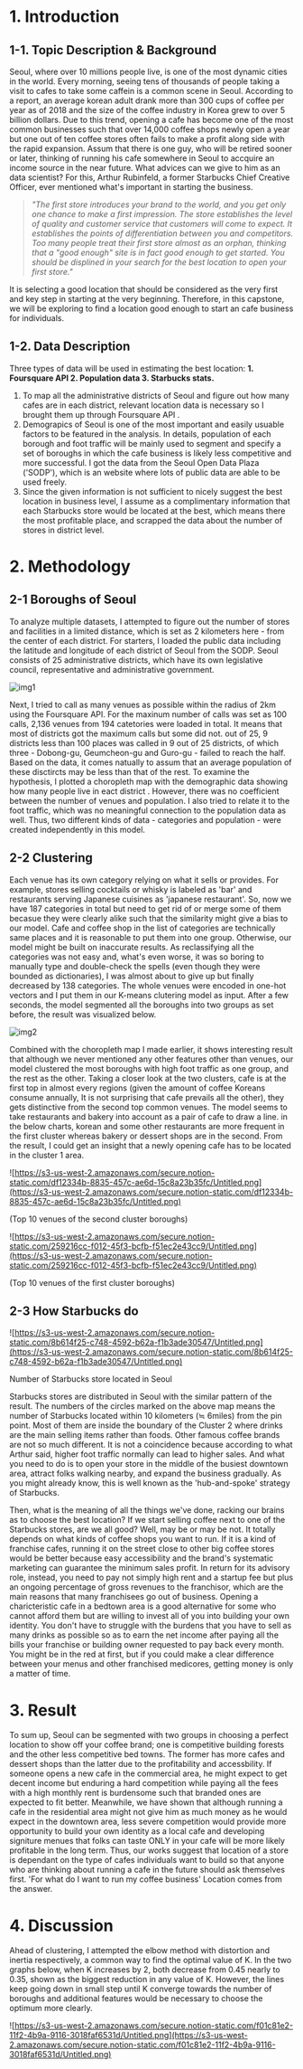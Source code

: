 # 1. Introduction

## 1-1. Topic Description & Background

Seoul, where over 10 millions people live, is one of the most dynamic cities in the world. Every morning, seeing tens of thousands of people taking a visit to cafes to take some caffein is a common scene in Seoul.  According to a report, an average korean adult drank more than 300 cups of coffee per year as of 2018 and the size of the coffee industry in Korea grew to over 5 billion dollars. Due to this trend, opening a cafe has become one of the most common businesses such that over 14,000 coffee shops newly open a year but one out of ten coffee stores often fails to make a profit along side with the rapid expansion.
Assum that there is one guy, who will be retired sooner or later, thinking of running his cafe somewhere in Seoul to accquire an income source in the near future. What advices can we give to him as an data scientist? For this, Arthur Rubinfeld, a former Starbucks Chief Creative Officer, ever mentioned what's important in starting the business.

> *"The first store introduces your brand to the world, and you get only one chance to make a first impression. The store establishes the level of quality and customer service that customers will come to expect. It establishes the points of differentiation between you and competitors. Too many people treat their first store almost as an orphan, thinking that a "good enough" site is in fact good enough to get started. You should be displined in your search for the best location to open your first store."*

It is selecting a good location that should be considered as the very first and key step in starting at the very beginning. Therefore, in this capstone, we will be exploring to find a location good enough to start an cafe business for individuals.

## 1-2. Data Description

Three types of data will be used in estimating the best location: **1. Foursquare API 2. Population data 3. Starbucks stats.**

1. To map all the administrative districts of Seoul and figure out how many cafes are in each district, relevant location data is necessary so I brought them up through Foursquare API .
2. Demograpics of Seoul is one of the most important and easily usuable factors to be featured in the analysis. In details, population of each borough and foot traffic will be mainly used to segment and specify a set of boroughs in which the cafe business is likely less competitive and more successful. I got the data from the Seoul Open Data Plaza  ('SODP'), which is an website where lots of public data are able to be used freely. 
3. Since the given information is not sufficient to nicely suggest the best location in business level, I assume as a complimentary information that each Starbucks store would be located at the best, which means there the most profitable place, and scrapped the data about the number of stores in district level.

# 2. Methodology

## 2-1 Boroughs of Seoul

To analyze multiple datasets, I attempted to figure out the number of stores and facilities in a limited distance, which is set as 2 kilometers here - from the center of each district. For starters, I loaded the public data including the latitude and longitude of each district of Seoul from the SODP. Seoul consists of 25 administrative districts, which have its own legislative council, representative and administrative government. 

![img1](https://user-images.githubusercontent.com/50606172/101274731-d379a280-37e3-11eb-9f4b-67cb5fb10511.png)

Next, I tried to call as many venues as possible within the radius of 2km using the Foursquare API. For the maxinum number of calls was set as 100 calls, 2,136 venues from 194 catetories were loaded in total. It means that most of districts got the maximum calls but some did not. out of 25, 9 districts less than 100 places was called in 9 out of 25 districts, of which three  - Dobong-gu, Geumcheon-gu and Guro-gu - failed to reach the half. Based on the data, it comes natually to assum that an average population of these disctircts may be less than that of the rest. To examine the hypothesis, I plotted a choropleth map with the demographic data showing how many people live in eact district . However, there was no coefficient  between the number of venues and population. I also tried to relate it to the foot traffic, which was no meaningful connection to the population data as well. Thus, two different kinds of data - categories and population - were created independently in this model.

## 2-2 Clustering

Each venue has its own category relying on what it sells or provides. For example, stores selling cocktails or whisky is labeled as 'bar' and restaurants serving Japanese cuisines as 'japanese restaurant'. So, now we have 187 categories in total but need to get rid of or merge some of them becasue they were clearly alike such that the similarity might give a bias to our model. Cafe and coffee shop in the list of categories are technically same places and it is reasonable to put them into one group. Otherwise, our model might be built on inaccurate results. As reclassifying all the categories was not easy and, what's even worse, it was so boring to manually type and double-check the spells (even though they were bounded as dictionaries), I was almost about to give up but finally decreased by 138 categories. The whole venues were encoded in one-hot vectors and I put them in our K-means clutering model as input.  After a few seconds, the model segmented all the boroughs into two groups as set before, the result was visualized below.   

![img2](https://user-images.githubusercontent.com/50606172/101274748-f0ae7100-37e3-11eb-88ee-bb7e37ff2b57.png)

Combined with the choropleth map I made earlier, it shows interesting result that although we never mentioned any other features other than venues, our model clustered the most boroughs with high foot traffic as one group, and the rest as the other. Taking a closer look at the two clusters, cafe is at the first top in almost every regions (given the amount of coffee Koreans consume annually, It is not surprising that cafe prevails all the other), they gets distinctive from the second top common venues. The model seems to take restaurants and bakery into account as a pair of cafe to draw a line. in the below charts, korean and some other restaurants are more frequent in the first cluster whereas bakery or dessert shops are in the second. From the result, I could get an insight that a newly opening cafe has to be located in the cluster 1 area.

![https://s3-us-west-2.amazonaws.com/secure.notion-static.com/df12334b-8835-457c-ae6d-15c8a23b35fc/Untitled.png](https://s3-us-west-2.amazonaws.com/secure.notion-static.com/df12334b-8835-457c-ae6d-15c8a23b35fc/Untitled.png)

(Top 10 venues of the second cluster boroughs)

![https://s3-us-west-2.amazonaws.com/secure.notion-static.com/259216cc-f012-45f3-bcfb-f51ec2e43cc9/Untitled.png](https://s3-us-west-2.amazonaws.com/secure.notion-static.com/259216cc-f012-45f3-bcfb-f51ec2e43cc9/Untitled.png)

(Top 10 venues of the first cluster boroughs) 

## 2-3 How Starbucks do

![https://s3-us-west-2.amazonaws.com/secure.notion-static.com/8b614f25-c748-4592-b62a-f1b3ade30547/Untitled.png](https://s3-us-west-2.amazonaws.com/secure.notion-static.com/8b614f25-c748-4592-b62a-f1b3ade30547/Untitled.png)

Number of Starbucks store located in Seoul

Starbucks stores are distributed in Seoul with the similar pattern of the result. The numbers of the circles marked on the above map means the number of Starbucks located within 10 kilometers (≒ 6miles) from the pin point. Most of them are inside the boundary of the Cluster 2 where drinks are the main selling items rather than foods. Other famous coffee brands are not so much different. It is not a coincidence because according to what Arthur said, higher foot traffic normally can lead to higher sales. And what you need to do is to open your store in the middle of the busiest downtown area, attract folks walking nearby, and expand the business gradually. As you might already know, this is well known as the 'hub-and-spoke' strategy of Starbucks.

Then, what is the meaning of all the things we've done, racking our brains as to choose the best location? If we start selling coffee next to one of the Starbucks stores, are we all good? Well, may be or may be not. It totally depends on what kinds of coffee shops you want to run.
If it is a kind of franchise cafes, running it on the street close to other big coffee stores would be better because easy accessibility and the brand's systematic marketing can guarantee the minimum sales profit. In return for its advisory role, instead,  you need to pay not simply high rent and a startup fee but plus an ongoing percentage of gross revenues to the franchisor, which are the main reasons that many franchisees go out of business. Opening a charicteristic cafe in a bedtown area is a good alternative for some who cannot afford them but are willing to invest all of you into building your own identity. You don't have to struggle with the burdens that you have to sell as many drinks as possible so as to earn the net income after paying all the bills your franchise or building owner requested to pay back every month. You might be in the red at first, but if you could make a clear difference between your menus and other franchised medicores, getting money is only a matter of time.

# 3. Result

   To sum up, Seoul can be segmented with two groups in choosing a perfect location to show off your coffee brand; one is competitive building forests and the other less competitive bed towns. The former has more cafes and dessert shops than the latter due to the profitability and accessbility. If someone opens a new cafe in the commercial area, he might expect to get decent income but enduring a hard competition while paying all the fees with a high monthly rent is burdensome such that branded ones are expected to fit better. Meanwhile, we have shown that although running a cafe in the residential area might not give him as much money as he would expect in the downtown area, less severe competition would provide more opportunity to build your own identity as a local cafe and developing signiture menues that folks can taste ONLY in your cafe will be more likely profitable in the long term.  Thus, our works suggest that location of a store is dependant on the type of cafes individuals want to build so that anyone who are thinking about running a cafe in the future should ask themselves first. 'For what do I want to run my coffee business' Location comes from the answer. 

# 4. Discussion

Ahead of clustering, I attempted the elbow method with distortion and inertia respectively, a common way to find the optimal value of K. In the two graphs below, when K increases by 2, both decrease from 0.45 nearly to 0.35, shown as the biggest reduction in any value of K. However, the lines keep going down in small step until K converge towards the number of boroughs and additional features would be necessary to choose the optimum more clearly.  

![https://s3-us-west-2.amazonaws.com/secure.notion-static.com/f01c81e2-11f2-4b9a-9116-3018faf6531d/Untitled.png](https://s3-us-west-2.amazonaws.com/secure.notion-static.com/f01c81e2-11f2-4b9a-9116-3018faf6531d/Untitled.png)
